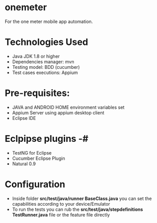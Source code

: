 # onemeter
For the one meter mobile app automation.

# Technologies Used
* Java JDK 1.8 or higher
* Dependencies manager: mvn
* Testing model: BDD (cucumber)
* Test cases executions: Appium

# Pre-requisites:
* JAVA and ANDROID HOME environment variables set
* Appium Server using appium desktop client
* Eclipse IDE 

# Eclpipse plugins -# 
* TestNG for Eclipse
* Cucumber Eclipse Plugin
* Natural 0.9

# Configuration 
* Inside folder __src/test/java/runner BaseClass.java__ you can set the capabilities according to your device/Emulator
* To run the tests you can rub the __src/test/java/stepdefinitions TestRunner.java__ file or the feature file directly
